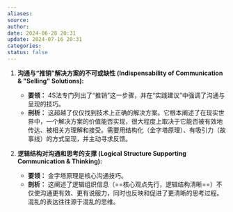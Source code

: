 ```yaml
---
aliases: 
source: 
author: 
date: 2024-06-28 20:31
update: 2024-07-16 20:31
categories: 
status: false
---
```


1.  **沟通与“推销”解决方案的不可或缺性 (Indispensability of Communication & "Selling" Solutions):**
    *   **要领：** 4S法专门列出了“推销”这一步骤，并在“实践建议”中强调了沟通与呈现的技巧。
    *   **剖析：** 这超越了仅仅找到技术上正确的解决方案。它根本阐述了在现实世界中，一个解决方案的价值能否实现，很大程度上取决于它能否被有效地传达、被相关方理解和接受。需要用结构化（金字塔原理）、有吸引力（故事线）的方式呈现，并主动寻求反馈。

3.  **逻辑结构对沟通和思考的支撑 (Logical Structure Supporting Communication & Thinking):**
    *   **要领：** 金字塔原理是核心沟通技巧。
    *   **剖析：** 这阐述了逻辑组织信息（==核心观点先行，逻辑结构清晰==）不仅使沟通更有效、更有说服力，同时也反映和促进了更清晰的思考过程。混乱的表达往往源于混乱的思维。
